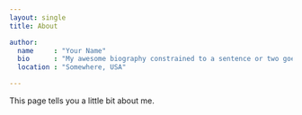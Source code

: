 ```yaml
---
layout: single
title: About

author:
  name     : "Your Name"
  bio      : "My awesome biography constrained to a sentence or two goes here."
  location : "Somewhere, USA"

---
```



This page tells you a little bit about me.
